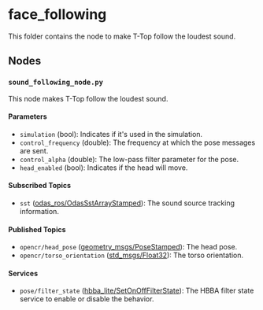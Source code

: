 # face_following
This folder contains the node to make T-Top follow the loudest sound.

## Nodes
### `sound_following_node.py`
This node makes T-Top follow the loudest sound.

#### Parameters
 - `simulation` (bool): Indicates if it's used in the simulation.
 - `control_frequency` (double): The frequency at which the pose messages are sent.
 - `control_alpha` (double): The low-pass filter parameter for the pose.
 - `head_enabled` (bool): Indicates if the head will move.

#### Subscribed Topics
 - `sst` ([odas_ros/OdasSstArrayStamped](https://github.com/introlab/odas_ros/blob/main/msg/OdasSstArrayStamped.msg)): The sound source tracking information.

#### Published Topics
 - `opencr/head_pose` ([geometry_msgs/PoseStamped](http://docs.ros.org/en/noetic/api/geometry_msgs/html/msg/PoseStamped.html)): The head pose.
 - `opencr/torso_orientation` ([std_msgs/Float32](http://docs.ros.org/en/noetic/api/std_msgs/html/msg/Float32.html)): The torso orientation.

#### Services
 - `pose/filter_state` ([hbba_lite/SetOnOffFilterState](../../hbba_lite/srv/SetOnOffFilterState.srv)): The HBBA filter state service to enable or disable the behavior.
